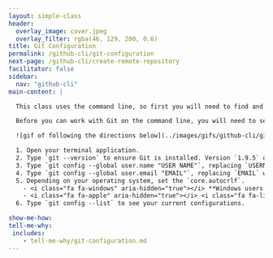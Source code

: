 ```yaml
---
layout: simple-class
header:
  overlay_image: cover.jpeg
  overlay_filter: rgba(46, 129, 200, 0.6)
title: Git Configuration
permalink: /github-cli/git-configuration
next-page: /github-cli/create-remote-repository
facilitator: false
sidebar:
  nav: "github-cli"
main-content: |

  This class uses the command line, so first you will need to find and open your terminal. For Windows, we recommend using [**Git Shell** or **Git Bash**](https://git-scm.com/download/windows). For Mac or Linux, your default terminal will work.

  Before you can work with Git on the command line, you will need to set some basic configurations.

  ![gif of following the directions below](../images/gifs/github-cli/git-configuration.gif)

  1. Open your terminal application.
  2. Type `git --version` to ensure Git is installed. Version `1.9.5` or :arrow_up: is :+1:. Check [git-scm.com](https://git-scm.com/) to download the latest version.
  3. Type `git config --global user.name "USER NAME"`, replacing `USERNAME` with your first and last name.
  4. Type `git config --global user.email "EMAIL"`, replacing `EMAIL` with the email account associated with your GitHub account.
  5. Depending on your operating system, set the `core.autocrlf`.
    - <i class="fa fa-windows" aria-hidden="true"></i> **Windows users:** Type `git config --global core.autocrlf true`.
    - <i class="fa fa-apple" aria-hidden="true"></i> <i class="fa fa-linux" aria-hidden="true"></i> **Mac & Linux users:** Type `git config --global core.autocrlf input`.
  6. Type `git config --list` to see your current configurations.

show-me-how:
tell-me-why:
 includes:
    - tell-me-why/git-configuration.md
---
```


